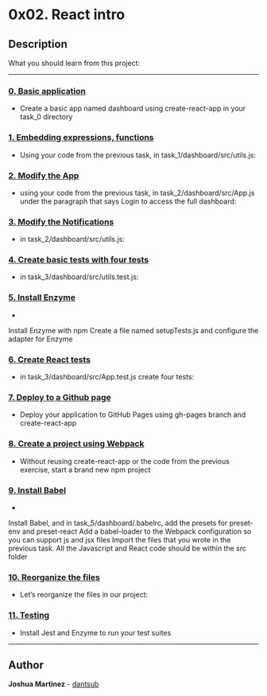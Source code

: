 # 0x02. React intro

## Description

What you should learn from this project:

---

### [0. Basic application](./task_0/dashboards/src/)

* Create a basic app named dashboard using create-react-app in your task_0 directory

### [1. Embedding expressions, functions](./task_1/dashboard/src/)

* Using your code from the previous task, in task_1/dashboard/src/utils.js:

### [2. Modify the App](./task_2/dashboard/src/)

* using your code from the previous task, in task_2/dashboard/src/App.js under the paragraph that says Login to access the full dashboard:

### [3. Modify the Notifications](./task_2/dashboard/src/)

* in task_2/dashboard/src/utils.js:

### [4. Create basic tests with four tests](./task_3/dashboard/src/utils.test.js)

* in task_3/dashboard/src/utils.test.js:

### [5. Install Enzyme](./task_3/dashboard/src/setupTests.js)

*
Install Enzyme with npm
Create a file named setupTests.js and configure the adapter for Enzyme

### [6. Create React tests](./task_3/dashboard/src/App.test.js)

* in task_3/dashboard/src/App.test.js create four tests:

### [7. Deploy to a Github page](./task_4/)

* Deploy your application to GitHub Pages using gh-pages branch and create-react-app

### [8. Create a project using Webpack](./task_5/dashboard/config/webpack.config.js)

* Without reusing create-react-app or the code from the previous exercise, start a brand new npm project

### [9. Install Babel](./task_5/dashboard/.babelrc)

*
Install Babel, and in task_5/dashboard/.babelrc, add the presets for preset-env and preset-react
Add a babel-loader to the Webpack configuration so you can support js and jsx files
Import the files that you wrote in the previous task. All the Javascript and React code should be within the src folder

### [10. Reorganize the files](./task_5/dashboard/src/App/App.css)

* Let’s reorganize the files in our project:

### [11. Testing](./task_5/dashboard/config/setupTests.js)

* Install Jest and Enzyme to run your test suites

---

## Author

**Joshua Martinez** - [dantsub](https://github.com/dantsub)
